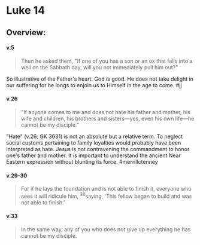 # Luke 14

## Overview:


#### v.5
>Then he asked them, "If one of you has a son or an ox that falls into a well on the Sabbath day, will you not immediately pull him out?"

So illustrative of the Father's heart. God is good. He does not take delight in our suffering for he longs to enjoin us to Himself in the age to come.
#jj 

#### v.26
>"If anyone comes to me and does not hate his father and mother, his wife and children, his brothers and sisters—yes, even his own life—he cannot be my disciple."

"Hate" (v.26; GK 3631) is not an absolute but a relative term. To neglect social customs pertaining to family loyalties would probably have been interpreted as hate. Jesus is not contravening the commandment to honor one's father and mother. It is important to understand the ancient Near Eastern expression without blunting its force.
#merrillctenney 

#### v.29-30
>For if he lays the foundation and is not able to finish it, everyone who sees it will ridicule him, <sup>30</sup>saying, 'This fellow began to build and was not able to finish.'

#### v.33
>In the same way, any of you who does not give up everything he has cannot be my disciple.


